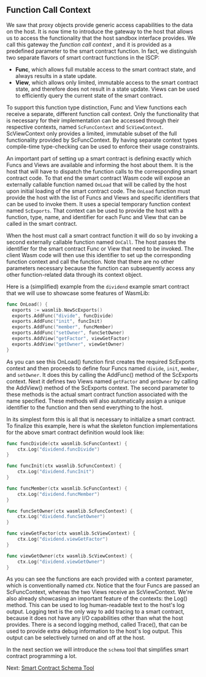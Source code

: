 ## Function Call Context

We saw that proxy objects provide generic access capabilities to the data on the host. It
is now time to introduce the gateway to the host that allows us to access the
functionality that the host sandbox interface provides. We call this gateway the _function
call context_
, and it is provided as a predefined parameter to the smart contract function. In fact, we
distinguish two separate flavors of smart contract functions in the ISCP:

- **Func**, which allows full mutable access to the smart contract state, and always
  results in a state update.
- **View**, which allows only limited, immutable access to the smart contract state, and
  therefore does not result in a state update. Views can be used to efficiently query the
  current state of the smart contract.

To support this function type distinction, Func and View functions each receive a
separate, different function call context. Only the functionality that is necessary for
their implementation can be accessed through their respective contexts,
named `ScFuncContext`
and `ScViewContext`. ScViewContext only provides a limited, immutable subset of the full
functionality provided by ScFuncContext. By having separate context types compile-time
type-checking can be used to enforce their usage constraints.

An important part of setting up a smart contract is defining exactly which Funcs and Views
are available and informing the host about them. It is the host that will have to dispatch
the function calls to the corresponding smart contract code. To that end the smart
contract Wasm code will expose an externally callable function named `OnLoad` that will
be called by the host upon initial loading of the smart contract code. The `OnLoad`
function must provide the host with the list of Funcs and Views and specific identifiers
that can be used to invoke them. It uses a special temporary function context named
`ScExports`. That context can be used to provide the host with a function, type, name, and
identifier for each Func and View that can be called in the smart contract.

When the host must call a smart contract function it will do so by invoking a second
externally callable function named `OnCall`. The host passes the identifier for the smart
contract Func or View that need to be invoked. The client Wasm code will then use this
identifier to set up the corresponding function context and call the function. Note that
there are no other parameters necessary because the function can subsequently access any
other function-related data through its context object.

Here is a (simplified) example from the `dividend` example smart contract that we will use
to showcase some features of WasmLib:

```go
func OnLoad() {
  exports := wasmlib.NewScExports()
  exports.AddFunc("divide", funcDivide)
  exports.AddFunc("init", funcInit)
  exports.AddFunc("member", funcMember)
  exports.AddFunc("setOwner", funcSetOwner)
  exports.AddView("getFactor", viewGetFactor)
  exports.AddView("getOwner", viewGetOwner)
}
```

As you can see this OnLoad() function first creates the required ScExports context and
then proceeds to define four Funcs named `divide`, `init`, `member`, and `setOwner`. It
does this by calling the AddFunc() method of the ScExports context. Next it defines two
Views named `getFactor` and `getOwner` by calling the AddView() method of the ScExports
context. The second parameter to these methods is the actual smart contract function
associated with the name specified. These methods will also automatically assign a unique
identifier to the function and then send everything to the host.

In its simplest form this is all that is necessary to initialize a smart contract. To
finalize this example, here is what the skeleton function implementations for the above
smart contract definition would look like:

```go
func funcDivide(ctx wasmlib.ScFuncContext) {
    ctx.Log("dividend.funcDivide")
}

func funcInit(ctx wasmlib.ScFuncContext) {
    ctx.Log("dividend.funcInit")
}

func funcMember(ctx wasmlib.ScFuncContext) {
    ctx.Log("dividend.funcMember")
}

func funcSetOwner(ctx wasmlib.ScFuncContext) {
    ctx.Log("dividend.funcSetOwner")
}

func viewGetFactor(ctx wasmlib.ScViewContext) {
    ctx.Log("dividend.viewGetFactor")
}

func viewGetOwner(ctx wasmlib.ScViewContext) {
    ctx.Log("dividend.viewGetOwner")
}
```

As you can see the functions are each provided with a context parameter, which is
conventionally named _ctx_. Notice that the four Funcs are passed an ScFuncContext,
whereas the two Views receive an ScViewContext. We're also already showcasing an
important feature of the contexts: the Log() method. This can be used to log
human-readable text to the host's log output. Logging text is the only way to add tracing
to a smart contract, because it does not have any I/O capabilities other than what the
host provides. There is a second logging method, called Trace(), that can be used to
provide extra debug information to the host's log output. This output can be selectively
turned on and off at the host.

In the next section we will introduce the `schema` tool that simplifies smart contract
programming a lot.

Next: [Smart Contract Schema Tool](schema.md)
